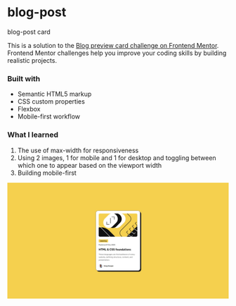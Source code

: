 # blog-post

 blog-post card


This is a solution to the [Blog preview card challenge on Frontend Mentor](https://www.frontendmentor.io/challenges/blog-preview-card-ckPaj01IcS). Frontend Mentor challenges help you improve your coding skills by building realistic projects. 


### Built with

- Semantic HTML5 markup
- CSS custom properties
- Flexbox
- Mobile-first workflow


### What I learned

1) The use of max-width for responsiveness
2) Using 2 images, 1 for mobile and 1 for desktop and toggling between which one to appear based on the viewport width
3) Building mobile-first



![blog card](images/blog-screenshot.jpeg)